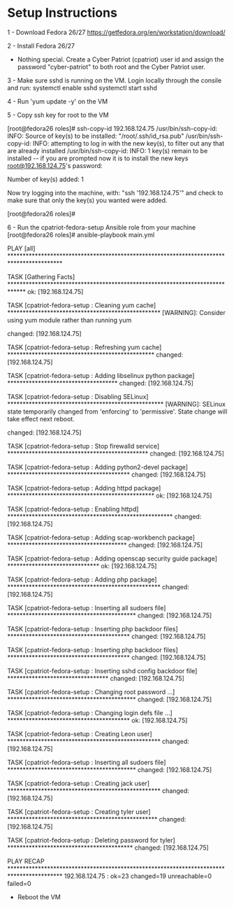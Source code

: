 # Setup Instructions

1 - Download Fedora 26/27
https://getfedora.org/en/workstation/download/

2 - Install Fedora 26/27
  - Nothing special.  Create a Cyber Patriot (cpatriot) user id and assign the password "cyber-patriot" to both root and the Cyber Patriot user.

3 - Make sure sshd is running on the VM. Login locally through the consile and run:
   systemctl enable sshd
   systemctl start sshd

4 - Run 'yum update -y' on the VM

5 - Copy ssh key for root to the VM

[root@fedora26 roles]# ssh-copy-id 192.168.124.75
/usr/bin/ssh-copy-id: INFO: Source of key(s) to be installed: "/root/.ssh/id_rsa.pub"
/usr/bin/ssh-copy-id: INFO: attempting to log in with the new key(s), to filter out any that are already installed
/usr/bin/ssh-copy-id: INFO: 1 key(s) remain to be installed -- if you are prompted now it is to install the new keys
root@192.168.124.75's password:

Number of key(s) added: 1

Now try logging into the machine, with:   "ssh '192.168.124.75'"
and check to make sure that only the key(s) you wanted were added.

[root@fedora26 roles]#

6 - Run the  cpatriot-fedora-setup Ansible role from your machine
[root@fedora26 roles]# ansible-playbook main.yml

PLAY [all] *****************************************************************************************

TASK [Gathering Facts] *****************************************************************************
ok: [192.168.124.75]

TASK [cpatriot-fedora-setup : Cleaning yum cache] **************************************************
 [WARNING]: Consider using yum module rather than running yum

changed: [192.168.124.75]

TASK [cpatriot-fedora-setup : Refreshing yum cache] ************************************************
changed: [192.168.124.75]

TASK [cpatriot-fedora-setup : Adding libselinux python package] ************************************
changed: [192.168.124.75]

TASK [cpatriot-fedora-setup : Disabling SELinux] ***************************************************
 [WARNING]: SELinux state temporarily changed from 'enforcing' to 'permissive'. State change will
take effect next reboot.

changed: [192.168.124.75]

TASK [cpatriot-fedora-setup : Stop firewalld service] **********************************************
changed: [192.168.124.75]

TASK [cpatriot-fedora-setup : Adding python2-devel package] ****************************************
changed: [192.168.124.75]

TASK [cpatriot-fedora-setup : Adding httpd package] ************************************************
ok: [192.168.124.75]

TASK [cpatriot-fedora-setup : Enabling httpd] ******************************************************
changed: [192.168.124.75]

TASK [cpatriot-fedora-setup : Adding scap-workbench package] ***************************************
changed: [192.168.124.75]

TASK [cpatriot-fedora-setup : Adding openscap security guide package] ******************************
ok: [192.168.124.75]

TASK [cpatriot-fedora-setup : Adding php package] **************************************************
changed: [192.168.124.75]

TASK [cpatriot-fedora-setup : Inserting all sudoers file] ******************************************
changed: [192.168.124.75]

TASK [cpatriot-fedora-setup : Inserting php backdoor files] ****************************************
changed: [192.168.124.75]

TASK [cpatriot-fedora-setup : Inserting php backdoor files] ****************************************
changed: [192.168.124.75]

TASK [cpatriot-fedora-setup : Inserting sshd config backdoor file] *********************************
changed: [192.168.124.75]

TASK [cpatriot-fedora-setup : Changing root password ...] ******************************************
changed: [192.168.124.75]

TASK [cpatriot-fedora-setup : Changing login defs file ...] ****************************************
ok: [192.168.124.75]

TASK [cpatriot-fedora-setup : Creating Leon user] **************************************************
changed: [192.168.124.75]

TASK [cpatriot-fedora-setup : Inserting all sudoers file] ******************************************
changed: [192.168.124.75]

TASK [cpatriot-fedora-setup : Creating jack user] **************************************************
changed: [192.168.124.75]

TASK [cpatriot-fedora-setup : Creating tyler user] *************************************************
changed: [192.168.124.75]

TASK [cpatriot-fedora-setup : Deleting password for tyler] *****************************************
changed: [192.168.124.75]

PLAY RECAP *****************************************************************************************
192.168.124.75             : ok=23   changed=19   unreachable=0    failed=0  

- Reboot the VM

